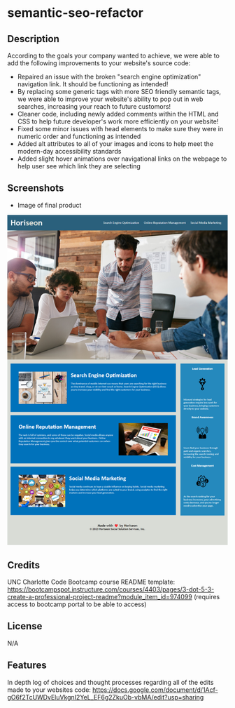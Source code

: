 # semantic-seo-refactor

## Description

According to the goals your company wanted to achieve, we were able to add the following improvements to your website's source code:

- Repaired an issue with the broken "search engine optimization" navigation link. It should be functioning as intended!
- By replacing some generic tags with more SEO friendly semantic tags, we were able to improve your website's ability to pop out in web searches, increasing your reach to future customors!
- Cleaner code, including newly added comments within the HTML and CSS to help future developer's work more efficiently on your website!
- Fixed some minor issues with head elements to make sure they were in numeric order and functioning as intended
- Added alt attributes to all of your images and icons to help meet the modern-day accessibility standards 
- Added slight hover animations over navigational links on the webpage to help user see which link they are selecting

## Screenshots

- Image of final product 

![comeplted product website screenshot](assets/images/2023-Horiseon-Social-Solution-Services.png)

## Credits
UNC Charlotte Code Bootcamp course README template: https://bootcampspot.instructure.com/courses/4403/pages/3-dot-5-3-create-a-professional-project-readme?module_item_id=974099 
(requires access to bootcamp portal to be able to access)

## License

N/A

## Features

In depth log of choices and thought processes regarding all of the edits made to your websites code:
https://docs.google.com/document/d/1Acf-gO6f2TcUWDvEluVkgnI2YeL_EF6g2ZkuOb-vbMA/edit?usp=sharing